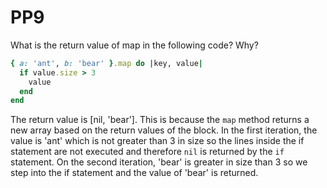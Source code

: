 # PP9

What is the return value of map in the following code? Why?

```ruby
{ a: 'ant', b: 'bear' }.map do |key, value|
  if value.size > 3
    value
  end
end
```

The return value is [nil, 'bear']. This is because the `map` method returns a new array based on the return values of the block.  In the first iteration, the value is 'ant' which is not greater than 3 in size so the lines inside the if statement are not executed and therefore `nil` is returned by the `if` statement.  On the second iteration, 'bear' is greater in size than 3 so we step into the if statement and the value of 'bear' is returned.

